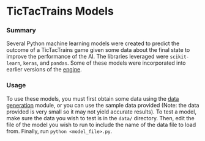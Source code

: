 # **TicTacTrains Models**

### **Summary**

Several Python machine learning models were created to predict the outcome of a TicTacTrains game given some data about the final state to improve the performance of the AI. The libraries leveraged were `scikit-learn`, `keras`, and `pandas`. Some of these models were incorporated into earlier versions of the [engine](https://github.com/fdfea/tictactrains-engine).

### **Usage**
To use these models, you must first obtain some data using the [data generation](../original/) module, or you can use the sample data provided (Note: the data provided is very small so it may not yield accurate results). To test a model, make sure the data you wish to test is in the `data/` directory. Then, edit the file of the model you wish to run to include the name of the data file to load from. Finally, run `python <model_file>.py`. 
